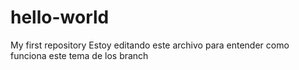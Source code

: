 # hello-world
My first repository
Estoy editando este archivo para entender como funciona este  tema de los branch
